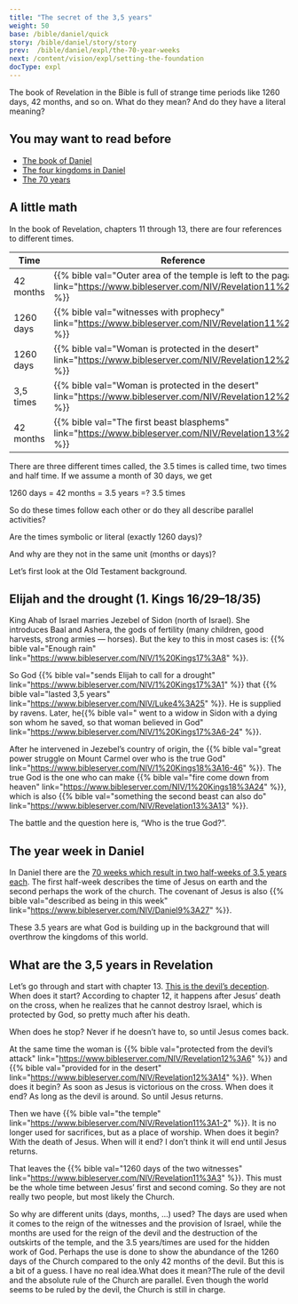 ```yaml
---
title: "The secret of the 3,5 years"
weight: 50
base: /bible/daniel/quick
story: /bible/daniel/story/story
prev:  /bible/daniel/expl/the-70-year-weeks
next: /content/vision/expl/setting-the-foundation
docType: expl
---
```


The book of Revelation in the Bible is full of strange time periods like 1260 days, 42 months, and so on. What do they mean? And do they have a literal meaning?

## You may want to read before

<a name="c871"></a>
- [The book of Daniel](/bible/daniel/expl/the-book-of-daniel)
- [The four kingdoms in Daniel](/bible/daniel/expl/the-four-kingdoms-in-daniel)
- [The 70 years](/bible/daniel/expl/the-70-year-weeks)

## A little math

<a name="e7f0"></a>
In the book of Revelation, chapters 11 through 13, there are four references to different times.

| Time | Reference |
|------|-----------|
| 42 months | {{% bible val="Outer area of the temple is left to the pagans" link="https://www.bibleserver.com/NIV/Revelation11%2C2" %}} |
| 1260 days | {{% bible val="witnesses with prophecy" link="https://www.bibleserver.com/NIV/Revelation11%2C3" %}} |
| 1260 days | {{% bible val="Woman is protected in the desert" link="https://www.bibleserver.com/NIV/Revelation12%2C6" %}} |
| 3,5 times | {{% bible val="Woman is protected in the desert" link="https://www.bibleserver.com/NIV/Revelation12%2C14" %}} |
| 42 months | {{% bible val="The first beast blasphems" link="https://www.bibleserver.com/NIV/Revelation13%2C5" %}} |

There are three different times called, the 3.5 times is called time, two times and half time. If we assume a month of 30 days, we get

1260 days = 42 months = 3.5 years =? 3.5 times

So do these times follow each other or do they all describe parallel activities?

Are the times symbolic or literal (exactly 1260 days)?

And why are they not in the same unit (months or days)?

Let’s first look at the Old Testament background.

## Elijah and the drought (1. Kings 16/29–18/35)

<a name="89d3"></a>
King Ahab of Israel marries Jezebel of Sidon (north of Israel). She introduces Baal and Ashera, the gods of fertility (many children, good harvests, strong armies — horses). But the key to this in most cases is: {{% bible val="Enough rain" link="https://www.bibleserver.com/NIV/1%20Kings17%3A8" %}}.

So God {{% bible val="sends Elijah to call for a drought" link="https://www.bibleserver.com/NIV/1%20Kings17%3A1" %}} that {{% bible val="lasted 3,5 years" link="https://www.bibleserver.com/NIV/Luke4%3A25" %}}. He is supplied by ravens. Later, he{{% bible val=" went to a widow in Sidon with a dying son whom he saved, so that woman believed in God" link="https://www.bibleserver.com/NIV/1%20Kings17%3A6-24" %}}.

After he intervened in Jezebel’s country of origin, the {{% bible val="great power struggle on Mount Carmel over who is the true God" link="https://www.bibleserver.com/NIV/1%20Kings18%3A16-46" %}}. The true God is the one who can make {{% bible val="fire come down from heaven" link="https://www.bibleserver.com/NIV/1%20Kings18%3A24" %}}, which is also {{% bible val="something the second beast can also do" link="https://www.bibleserver.com/NIV/Revelation13%3A13" %}}.

The battle and the question here is, “Who is the true God?”.

## The year week in Daniel

<a name="96cb"></a>
In Daniel there are the [70 weeks which result in two half-weeks of 3.5 years each](/bible/daniel/expl/the-70-year-weeks). The first half-week describes the time of Jesus on earth and the second perhaps the work of the church. The covenant of Jesus is also {{% bible val="described as being in this week" link="https://www.bibleserver.com/NIV/Daniel9%3A27" %}}.

These 3.5 years are what God is building up in the background that will overthrow the kingdoms of this world.

## What are the 3,5 years in Revelation

<a name="df73"></a>
Let’s go through and start with chapter 13. [This is the devil’s deception](/content/beasts/expl/the-nature-of-the-beast-in-the-book-of-revelation). When does it start? According to chapter 12, it happens after Jesus’ death on the cross, when he realizes that he cannot destroy Israel, which is protected by God, so pretty much after his death.

When does he stop? Never if he doesn’t have to, so until Jesus comes back.

At the same time the woman is {{% bible val="protected from the devil’s attack" link="https://www.bibleserver.com/NIV/Revelation12%3A6" %}} and {{% bible val="provided for in the desert" link="https://www.bibleserver.com/NIV/Revelation12%3A14" %}}. When does it begin? As soon as Jesus is victorious on the cross. When does it end? As long as the devil is around. So until Jesus returns.

Then we have {{% bible val="the temple" link="https://www.bibleserver.com/NIV/Revelation11%3A1-2" %}}. It is no longer used for sacrifices, but as a place of worship. When does it begin? With the death of Jesus. When will it end? I don’t think it will end until Jesus returns.

That leaves the {{% bible val="1260 days of the two witnesses" link="https://www.bibleserver.com/NIV/Revelation11%3A3" %}}. This must be the whole time between Jesus’ first and second coming. So they are not really two people, but most likely the Church.

So why are different units (days, months, …) used? The days are used when it comes to the reign of the witnesses and the provision of Israel, while the months are used for the reign of the devil and the destruction of the outskirts of the temple, and the 3.5 years/times are used for the hidden work of God. Perhaps the use is done to show the abundance of the 1260 days of the Church compared to the only 42 months of the devil. But this is a bit of a guess. I have no real idea.What does it mean?The rule of the devil and the absolute rule of the Church are parallel. Even though the world seems to be ruled by the devil, the Church is still in charge.

